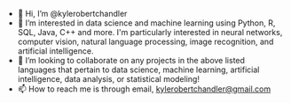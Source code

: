 - 👋 Hi, I’m @kylerobertchandler
- 👀 I’m interested in data science and machine learning using Python, R, SQL, Java, C++ and more. I'm particularly interested in neural networks, computer vision, natural language processing, image recognition, and artificial intelligence.
- 💞️ I’m looking to collaborate on any projects in the above listed languages that pertain to data science, machine learning, artificial intelligence, data analysis, or statistical modeling!
- 📫 How to reach me is through email, kylerobertchandler@gmail.com
